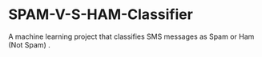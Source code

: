 # SPAM-V-S-HAM-Classifier
A machine learning project that classifies SMS messages as Spam or Ham (Not Spam) .
